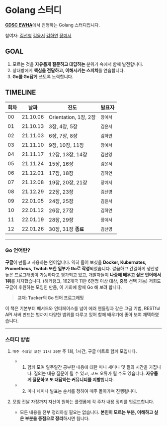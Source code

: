 # Golang 스터디

[**GDSC EWHA**](https://github.com/gdscewha-3rd)에서 진행하는 Golang 스터디입니다.

참여자: [김선영](https://github.com/seondal) [김윤서](https://github.com/ottl-seo) [김하연](https://github.com/haayun) [장예서](https://github.com/yesyeseo)

## GOAL

1. 모르는 것을 **자유롭게 질문하고 대답하는** 분위기 속에서 함께 발전합니다.
2. 상대방에게 **핵심을 전달하고, 이해시키는 스피치**를 연습합니다.
3. **Go를 Go답게** 쓰도록 노력합니다.

## TIMELINE
 
|회차|날짜|진도|발표자|
|---|---|---|---|
|00|21.10.06|Orientation, 1장, 2장|`장예서`|
|01|21.10.13|3장, 4장, 5장|`김윤서` | 
|02|21.11.03|6장, 7장, 8장|`김하연` |
|03|21.11.10|9장, 10장, 11장|`장예서` |
|04|21.11.17|12장, 13장, 14장| `김선영`| 
|05|21.11.24|15장, 16장|`김윤서` |
|06|21.12.01|17장, 18장|`김하연` |
|07|21.12.08|19장, 20장, 21장|`장예서` |
|08|21.12.29|22장, 23장|`김선영` | 
|09|22.01.05|24장, 25장|`김윤서` | 
|10|22.01.12|26장, 27장|`김하연` | 
|11|22.01.19|28장, 29장|`장예서` | 
|12|22.01.26|30장, 31장 **종료**| `김선영` |

---

### Go 언어란?

**구글**이 만들고 사용하는 언어입니다. 익히 들어 보셨을 **Docker, Kubernates, Prometheus, Twitch 또한 일부가 Go로 작성**되었습니다. 깔끔하고 간결하게 생산성 높은 프로그래밍이 가능하다고 평가되고 있고, 
개발자들이 **나중에 배우고 싶은 언어에서 1위**를 차지했습니다. (해커랭크, 162개국 11만 6천명 이상 대상, 중복 선택 가능)
저희도 구글이 후원하는 모임인 만큼, 이 기회에 함께 Go 해 보려 합니다. 

> **교재: Tucker의 Go 언어 프로그래밍**

이 책은 기본부터 메서드와 인터페이스를 넘어 에러 핸들링과 같은 고급 기법, RESTful API 서버 만드는 법까지 다양한 범위를 다루고 있어 함께 배우기에 좋아 보여 채택하였습니다.

---

### **스터디 방법**

1. `매주 수요일 오전 11시 30분` 주 1회, 1시간, 구글 미트로 함께 모입니다.
   
    - 1. 함께 모여 일주일간 공부한 내용에 대한 미니 세미나 및 질의 시간을 가집니다.
       질의는 내용 질문이 될 수 있고, 코드 오류가 될 수도 있습니다. 
       **자유롭게 질문하고 또 대답하는 커뮤니티를 지향**합니다.

    - 2. 미니 세미나 발표는 순서를 정하여 매주 돌아가며 진행됩니다.
    

2. 모임 전날 자정까지 자신이 원하는 플랫폼에 각 주차 내용 정리를 업로드합니다.
    - 모든 내용을 전부 정리하실 필요는 없습니다. **본인이 모르는 부분, 이해하고 싶은 부분을 중점으로 정리**하시면 됩니다.

